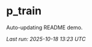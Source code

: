 # p_train

Auto-updating README demo.

<!--START_SECTION:status-->
_Last run: 2025-10-18 13:23 UTC_
<!--END_SECTION:status-->




























































































































































































































































































































































































































































































































































































































































































































































































































































































































































































































































































































































































































































































































































































